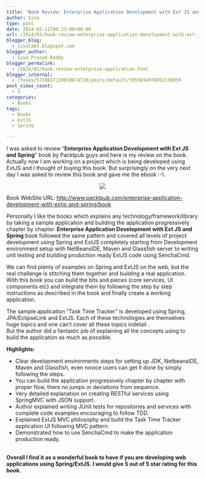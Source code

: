 ```yaml
---
title: 'Book Review: Enterprise Application Development with Ext JS and Spring'
author: Siva
type: post
date: 2014-02-11T00:23:00+00:00
url: /2014/02/book-review-enterprise-application-development-with-ext-js-and-spring/
blogger_blog:
  - sivalabs.blogspot.com
blogger_author:
  - Siva Prasad Reddy
blogger_permalink:
  - /2014/02/book-review-enterprise-application.html
blogger_internal:
  - /feeds/5739837119650074728/posts/default/7855034978052150859
post_views_count:
  - 3
categories:
  - Books
tags:
  - Books
  - ExtJS
  - Spring

---
```

I was asked to review &#8220;**Enterprise Application Development with Ext JS and Spring**&#8221; book by Packtpub guys and here is my review on the book. Actually now I am working on a project which is being developed using ExtJS and I thought of buying this book. But surprisingly on the very next day I was asked to review this book and gave me the ebook :-).



<div style="clear: both; text-align: center;">
  <a href="http://www.packtpub.com/enterprise-application-development-with-extjs-and-spring/book"><img border="0" src="https://i0.wp.com/www.packtpub.com/sites/default/files/5457OS_cov.jpg?resize=259%2C320" data-recalc-dims="1" /></a>
</div>

Book WebSite URL:&nbsp;<http://www.packtpub.com/enterprise-application-development-with-extjs-and-spring/book>

Personally I like the books which explains any technology/framework/library by taking a sample application and building the application progressively chapter by chapter. **Enterprise Application Development with Ext JS and Spring** book followed the same pattern and covered all levels of project development using Spring and ExtJS completely starting from Development environment setup with NetBeansIDE, Maven and Glassfish server to writing unit testing and building production ready ExtJS code using SenchaCmd.

We can find plenty of examples on Spring and ExtJS on the web, but the real challenge is stitching them together and building a real application. With this book you can build the bits and pieces (core services, UI components etc) and integrate them by following the step by step instructions as described in the book and finally create a working application.

The sample application &#8220;Task Time Tracker&#8221; is developed using Spring, JPA/EclipseLink and ExtJS. Each of these technologies are themselves huge topics and one can&#8217;t cover all these topics indetail .  
But the author did a fantastic job of explaining all the concepts using to build the application as much as possible.

**Highlights:**

  * Clear development environments steps for setting up JDK, NetbeansIDE, Maven and Glassfish, even novice users can get it done by simply following the steps.
  * You can build the application progressively chapter by chapter with proper flow, there no jumps or deviations from sequence.
  * Very detailed explanation on creating RESTful services using SpringMVC with JSON support.
  * Author explained writing JUnit tests for repositories and services with complete code examples encouraging to follow TDD.
  * Explained ExtJS MVC philosophy and build the Task Time Tracker application UI following MVC pattern.
  * Demonstrated how to use SenchaCmd to make the application production ready.

 <span style="white-space: pre;"></span>  
**Overall I find it as a wonderful book to have if you are developing web applications using Spring/ExtJS. I would give 5 out of 5 star rating for this book.**